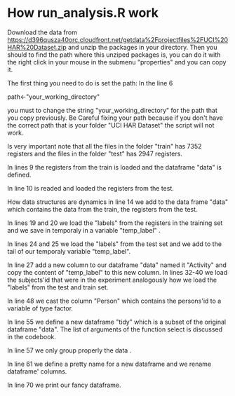 # How run_analysis.R work

Download the data from https://d396qusza40orc.cloudfront.net/getdata%2Fprojectfiles%2FUCI%20HAR%20Dataset.zip 
and unzip the packages in your directory. Then you should to find the path where this unziped packages is, you can do it with the right click in your mouse in the submenu "properties" and you can copy it.

The first thing you need to do is set the path:
  In the line 6 
  
  path<-"your_working_directory"

  you must to change the string "your_working_directory" for the path that you copy previously. Be Careful fixing your path because if you don't have the correct path that is your folder "UCI HAR Dataset" the script will not work.
  
Is very important note that all the files in the folder "train" has 7352 registers and the files in the folder "test" has 2947 registers.

In lines 9 the registers from the train is loaded and the dataframe "data" is defined.

In line 10 is readed and loaded the registers from the test.


How data structures are dynamics in line 14 we add to the data frame "data" which contains the data from the train, the registers from the test.

In lines 19 and 20 we load the "labels" from the registers in the training set and we save in temporaly in a variable "temp_label" .

In lines 24 and 25 we load the "labels" from the test set and we add to the tail of our temporaly variable "temp_label".

In line 27 add a new column to our dataframe "data" named it "Activity" and copy the content of "temp_label" to this new column.
 In lines 32-40 we load the subjects'id that were in the experiment analogously how we load the "labels" from the test and train set.
 
 In line 48 we cast the column "Person" which contains the persons'id  to a variable of type factor.
 
 In line 55 we define a new dataframe "tidy" which is a subset of the original dataframe "data". The list of arguments of the function select is discussed in the codebook.
 
 In line 57 we only group properly the data .
 
 In line 61 we define a pretty name for a new dataframe and we rename dataframe' columns.
 
 In line 70 we print our fancy dataframe.
